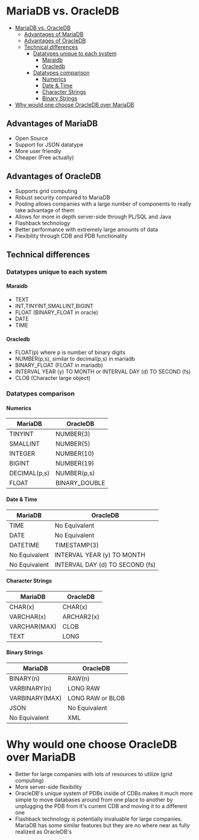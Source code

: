 # MariaDB vs. OracleDB
<!-- TOC depthFrom:1 depthTo:6 withLinks:1 updateOnSave:1 orderedList:0 -->

- [MariaDB vs. OracleDB](#mariadb-vs-oracledb)
	- [Advantages of MariaDB](#advantages-of-mariadb)
	- [Advantages of OracleDB](#advantages-of-oracledb)
	- [Technical differences](#technical-differences)
		- [Datatypes unique to each system](#datatypes-unique-to-each-system)
			- [Maraidb](#maraidb)
			- [Oracledb](#oracledb)
		- [Datatypes comparison](#datatypes-comparison)
			- [Numerics](#numerics)
			- [Date & Time](#date-time)
			- [Character Strings](#character-strings)
			- [Binary Strings](#binary-strings)
- [Why would one choose OracleDB over MariaDB](#why-would-one-choose-oracledb-over-mariadb)

<!-- /TOC -->
## Advantages of MariaDB

* Open Source
* Support for JSON datatype
* More user friendly
* Cheaper (Free actually)

## Advantages of OracleDB

* Supports grid computing
* Robust security compared to MariaDB
* Pooling allows companies with a large number of components to really take advantage of them
* Allows for more in depth server-side through PL/SQL and Java
* Flashback technology
* Better performance with extremely large amounts of data
* Flexibility through CDB and PDB functionality

## Technical differences
### Datatypes unique to each system
#### Maraidb
* TEXT
* INT,TINYINT,SMALLINT,BIGINT
* FLOAT (BINARY_FLOAT in oracle)
* DATE
* TIME
#### Oracledb
* FLOAT(p) where p is number of binary digits
* NUMBER(p,s), similar to decimal(p,s) in mariadb
* BINARY_FLOAT (FLOAT in mariadb)
* INTERVAL YEAR (y) TO MONTH or INTERVAL DAY (d) TO SECOND (fs)
* CLOB (Character large object)
### Datatypes comparison
#### Numerics

| MariaDB | OracleDB |
|----------|---------|
| TINYINT  |NUMBER(3)|
| SMALLINT |NUMBER(5)|
| INTEGER  |NUMBER(10)|
|BIGINT | NUMBER(19)|
|DECIMAL(p,s)| NUMBER(p,s)|
| FLOAT | BINARY_DOUBLE|
#### Date & Time

|MariaDB | OracleDB|
|--------|---------|
|TIME|No Equivalent|
|DATE|No Equivalent|
|DATETIME| TIMESTAMP(3)|
|No Equivalent|INTERVAL YEAR (y) TO MONTH|
|No Equivalent|INTERVAL DAY (d) TO SECOND (fs)|

#### Character Strings

|MariaDB | OracleDB|
|--------|---------|
|CHAR(x) | CHAR(x) |
|VARCHAR(x)| ARCHAR2(x)|
|VARCHAR(MAX)|CLOB|
|TEXT|LONG|
#### Binary Strings

|MariaDB | OracleDB|
|--------|---------|
|BINARY(n)|RAW(n)|
|VARBINARY(n)|LONG RAW|
|VARBINARY(MAX)|LONG RAW or BLOB|
|JSON|No Equivalent|
|No Equivalent|XML|

# Why would one choose OracleDB over MariaDB
* Better for large companies with lots of resources to utilize (grid computing)
* More server-side flexibility
* OracleDB's unique system of PDBs inside of CDBs makes it much more simple to move databases around from one place to another by unplugging the PDB from it's current CDB and moving it to a different one
* Flashback technology is potentially invaluable for large companies. MariaDB has some similar features but they are no where near as fully realized as OracleDB's
